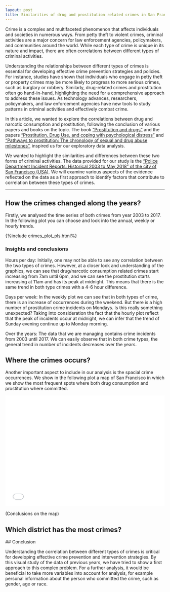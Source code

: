 ```yaml
---
layout: post
title: Similarities of drug and prostitution related crimes in San Francisco.
---
```


Crime is a complex and multifaceted phenomenon that affects individuals and societies in numerous ways. From petty theft to violent crimes, criminal activities are a major concern for law enforcement agencies, policymakers, and communities around the world. While each type of crime is unique in its nature and impact, there are often correlations between different types of criminal activities.

Understanding the relationships between different types of crimes is essential for developing effective crime prevention strategies and policies. For instance, studies have shown that individuals who engage in petty theft or property crimes may be more likely to progress to more serious crimes, such as burglary or robbery. Similarly, drug-related crimes and prostitution often go hand-in-hand, highlighting the need for a comprehensive approach to address these issues. As technology advances, researchers, policymakers, and law enforcement agencies have new tools to study patterns in criminal activities and effectively combat crime.

In this article, we wanted to explore the correlations between drug and narcotic consumption and prostitution, following the conclusion of various papers and books on the topic. The book [“Prostitution and drugs”](https://www.ojp.gov/ncjrs/virtual-library/abstracts/prostitution-and-drugs) and the papers [“Prostitution, Drug Use, and coping with psychological distress”](https://journals.sagepub.com/doi/pdf/10.1177/002204260003000407) and [“Pathways to prostitution: The chronology of sexual and drug abuse milestones”](https://www.tandfonline.com/doi/abs/10.1080/00224499809551951), inspired us for our exploratory data analysis.

We wanted to highlight the similarities and differences between these two forms of criminal activities. The data provided for our study is the [“Police Department Incident Reports: Historical 2003 to May 2018”  of the city of San Francisco (USA)](https://data.sfgov.org/Public-Safety/Police-Department-Incident-Reports-Historical-2003/tmnf-yvry). We will examine various aspects of the evidence reflected on the data as a first approach to identify factors that contribute to correlation between these types of crimes.

-----

## How the crimes changed along the years?

Firstly, we analysed the time series of both crimes from year 2003 to 2017. In the following plot you can choose and look into the annual, weekly or hourly trends.

{%include crimes_plot_pls.html%}

### Insights and conclusions

Hours per day: 
Initially, one may not be able to see any correlation between the two types of crimes. However, at a closer look and understanding of the graphics, we can see that drug/narcotic consumption related crimes start increasing from 7am until 6pm, and we can see the prostitution starts increasing at 11am and has its peak at midnight. This means that there is the same trend in both type crimes with a 4-6 hour difference. 

Days per week:
In the weekly plot we can see that in both types of crime, there is an increase of occurrences during the weekend. But there is a high number of prostitution crime incidents on Mondays. Is this really something unexpected? Taking into consideration the fact that the hourly plot reflect that the peak of incidents occur at midnight, we can infer that the trend of Sunday evening continue up to Monday morning.

Over the years:
The data that we are managing contains crime incidents from 2003 until 2017. We can easily observe that in both crime types, the general trend in number of incidents decreases over the years.



## Where the crimes occurs? 

Another important aspect to include in our analysis is the spacial crime occurrences. We show in the following plot a map of San Francisco in which we show the most frequent spots where both drug consumption and prostitution where committed.

<div>
    <iframe src="map.html"  width="100%" height="350" frameborder="0" style="border:0" frameborder="0">
    </iframe>
</div>


(Conclusions on the map)

## Which district has the most crimes?


## Conclusion

Understanding the correlation between different types of crimes is critical for developing effective crime prevention and intervention strategies. By this visual study of the data of previous years, we have tried to show a first approach to this complex problem. For a further analysis, it would be beneficial to take more variables into account for analysis, for example personal information about the person who committed the crime, such as gender, age or race.

